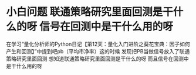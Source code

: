 # 小白问题 联通策略研究里面回测是干什么的呀  信号在回测中是干什么用的呀 

在学习“量化分析师的Python日记【第12天：量化入门进阶之葵花宝典：因子如何产生和回测】”中提到吧pb（平均市净率）这的时候 发现把PB当做信号放入了联通策略研究里面回测 想知道联通策略研究里面回测是干什么的呀 而且信号在回测中是干什么用的呀